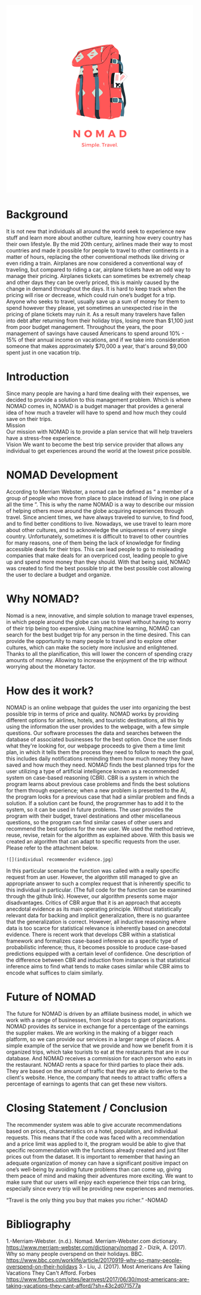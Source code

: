 ![](NOMAD.png)

# Background
It is not new that individuals all around the world seek to experience new stuff and learn more about another culture, learning how every country has their own lifestyle. By the mid 20th century, airlines made their way to most countries and made it possible for people to travel to other continents in a matter of hours, replacing the other conventional methods like driving or even riding a train. Airplanes are now considered a conventional way of traveling, but compared to riding a car, airplane tickets have an odd way to manage their pricing. Airplanes tickets can sometimes be extremely cheap and other days they can be overly priced, this is mainly caused by the change in demand throughout the days.
It is hard to keep track when the pricing will rise or decrease, which could ruin one’s budget for a trip. Anyone who seeks to travel, usually save up a sum of money for them to spend however they please, yet sometimes an unexpected rise in the pricing of plane tickets may ruin it. As a result many travelers have fallen into debt after returning from their holiday trips, losing more than $1,100 just from poor budget management. Throughout the years, the poor management of savings have caused Americans to spend around 10% - 15% of their annual income on vacations, and if we take into consideration someone that makes approximately $70,000 a year, that's around $9,000 spent just in one vacation trip.

# Introduction
Since many people are having a hard time dealing with their expenses, we decided to provide a solution to this management problem. Which is where NOMAD comes in, NOMAD is a budget manager that provides a general idea of how much a traveler will have to spend and how much they could save on their trips.  
Mission  
Our mission with NOMAD is to provide a plan service that will help travelers have a stress-free experience.  
Vision
We want to become the best trip service provider that allows any individual to get experiences around the world at the lowest price possible.

# NOMAD Development
According to Merriam Webster, a nomad can be defined as “ a member of a group of people who move from place to place instead of living in one place all the time ”. This is why the name NOMAD is a way to describe our mission of helping others move around the globe acquiring experiences through travel.
Since ancient times, we have always traveled to survive, to find food, and to find better conditions to live. Nowadays, we use travel to learn more about other cultures, and to acknowledge the uniqueness of every single country. 
Unfortunately, sometimes it is difficult to travel to other countries for many reasons, one of them being the lack of knowledge for finding accessible deals for their trips. This can lead people to go to misleading companies that make deals for an overpriced cost, leading people to give up and spend more money than they should.
    With that being said, NOMAD was created to find the best possible trip at the best possible cost allowing the user to declare a budget and organize.

# Why NOMAD?
Nomad is a new, innovative, and simple solution to manage travel expenses, in which people around the globe can use to travel without having to worry of their trip being too expensive.
    Using machine learning, NOMAD can search for the best budget trip for any person in the time desired. 
    This can provide the opportunity to many people to travel and to explore other cultures, which can make the society more inclusive and enlightened.
Thanks to all the planification, this will lower the concern of spending crazy amounts of money. Allowing to increase the enjoyment of the trip without worrying about the monetary factor. 

# How des it work?
NOMAD is an online webpage that guides the user into organizing the best possible trip in terms of price and quality.
NOMAD works by providing different options for airlines, hotels, and touristic destinations, all this by using the information the user provides to the webpage, with a few simple questions. Our software processes the data and searches between the database of associated businesses for the best option. 
Once the user finds what they're looking for, our webpage proceeds to give them a time limit plan, in which it tells them the process they need to follow to reach the goal, this includes daily notifications reminding them how much money they have saved and how much they need.
NOMAD finds the best planned trips for the user utilizing a type of artificial intelligence known as a recommended system on case-based reasoning (CBR). CBR is a system in which the program learns about previous case problems and finds the best solutions for them through experience; when a new problem is presented to the AI, the program looks for a previous case that had a similar problem and finds a solution. If a solution cant be found, the programmer has to add it to the system, so it can be used in future problems. The user provides the program with their budget, travel destinations and other miscellaneous questions, so the program can find similar cases of other users and recommend the best options for the new user.
    We used the method retrieve, reuse, revise, retain for the algorithm as explained above. With this basis we created an algorithm that can adapt to specific requests from the user. Please refer to the attachment below.
    
    ![](individual recommender evidence.jpg)
    
In this particular scenario the function was called with a really specific request from an user. However, the algorithm still managed to give an appropriate answer to such a complex request that is inherently specific to this individual in particular. (The full code for the function can be examined through the github link).
    However, our algorithm presents some major disadvantages. Critics of CBR argue that it is an approach that accepts anecdotal evidence as its main operating principle. Without statistically relevant data for backing and implicit generalization, there is no guarantee that the generalization is correct. However, all inductive reasoning where data is too scarce for statistical relevance is inherently based on anecdotal evidence. There is recent work that develops CBR within a statistical framework and formalizes case-based inference as a specific type of probabilistic inference; thus, it becomes possible to produce case-based predictions equipped with a certain level of confidence. One description of the difference between CBR and induction from instances is that statistical inference aims to find what tends to make cases similar while CBR aims to encode what suffices to claim similarly. 

# Future of NOMAD
The future for NOMAD is driven by an affiliate business model, in which we   work with a range of businesses, from local shops to giant organizations. 
NOMAD provides its service in exchange for a percentage of the earnings the supplier makes. We are working in the making of a bigger reach platform, so we can provide our services in a larger range of places.
A simple example of the service that we provide and how we benefit from it is organized trips, which take tourists to eat at the restaurants that are in our database. And NOMAD receives a commission for each person who eats in the restaurant.
NOMAD rents a space for third parties to place their ads. They are based on the amount of traffic that they are able to derive to the client's website. Hence, the company that needs to attract traffic offers a percentage of earnings to agents that can get these new visitors.

# Closing Statement / Conclusion
The recommender system was able to give accurate recommendations based on prices, characteristics on a hotel, population, and individual requests. This means that if the code was faced with a recommendation and a price limit was applied to it, the program would be able to give that specific recommendation with the functions already created and just filter prices out from the dataset.
It is important to remember that having an adequate organization of money can have a significant positive impact on one’s well-being by avoiding future problems than can come up, giving them peace of mind and making their adventures more exciting. We want to make sure that our users will enjoy each experience their trips can bring, especially since every trip will be providing new experiences and memories. 


“Travel is the only thing you buy that makes you richer.”
-NOMAD

# Bibliography
1.-Merriam-Webster. (n.d.). Nomad. Merriam-Webster.com dictionary. https://www.merriam-webster.com/dictionary/nomad
2.- Dizik, A. (2017). Why so many people overspend on their holidays. BBC. https://www.bbc.com/worklife/article/20170919-why-so-many-people-overspend-on-their-holidays
3.- Liu, J. (2017). Most Americans Are Taking Vacations They Can't Afford. Forbes https://www.forbes.com/sites/learnvest/2017/06/30/most-americans-are-taking-vacations-they-cant-afford/?sh=43c2d071577a



